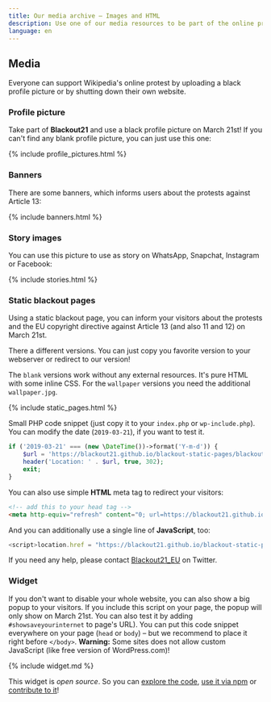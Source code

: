 ```yaml
---
title: Our media archive – Images and HTML
description: Use one of our media resources to be part of the online protests on March 21st, 2019.
language: en
---
```


## Media

Everyone can support Wikipedia's online protest by uploading a black profile picture or by shutting down their
own website.


### Profile picture

Take part of **Blackout21** and use a black profile picture on March 21st! If you can't find any blank profile
picture, you can just use this one:

{% include profile_pictures.html %}


### Banners

There are some banners, which informs users about the protests against Article 13:

{% include banners.html %}


### Story images

You can use this picture to use as story on WhatsApp, Snapchat, Instagram or Facebook:

{% include stories.html %}


### Static blackout pages

Using a static blackout page, you can inform your visitors about the protests and the EU copyright directive 
against Article 13 (and also 11 and 12) on March 21st.

There a different versions. You can just copy you favorite version to your webserver or redirect to our version!

The `blank` versions work without any external resources. It's pure HTML with some inline CSS. For the `wallpaper`
versions you need the additional `wallpaper.jpg`.

{% include static_pages.html %}

Small PHP code snippet (just copy it to your `index.php` or `wp-include.php`). You can modify the date (`2019-03-21`), if
you want to test it.

```php
if ('2019-03-21' === (new \DateTime())->format('Y-m-d')) {
    $url = 'https://blackout21.github.io/blackout-static-pages/blackout_en.html'; // Or use another version
    header('Location: ' . $url, true, 302);
    exit;
}
```

You can also use simple **HTML** meta tag to redirect your visitors:

```html
<!-- add this to your head tag -->
<meta http-equiv="refresh" content="0; url=https://blackout21.github.io/blackout-static-pages/blackout_en.html">
```

And you can additionally use a single line of **JavaScript**, too:

```js
<script>location.href = "https://blackout21.github.io/blackout-static-pages/blackout_en.html";</script>
```

If you need any help, please contact <a href="https://twitter.com/Blackout21_EU">Blackout21_EU</a> on Twitter.


### Widget

If you don't want to disable your whole website, you can also show a big popup to your visitors. If you include this 
script on your page, the popup will only show on March 21st. You can also test it by adding `#showsaveyourinternet` to
page's URL). You can put this code snippet everywhere on your page (`head` or `body`) – but we recommend to place it
right before `</body>`. **Warning:** Some sites does not allow custom JavaScript (like free version of WordPress.com)!

{% include widget.md %}

This widget is *open source*. So you can [explore the code][3], [use it via npm][4] or [contribute to it][5]!


[1]: https://de.wikipedia.org/wiki/Wikipedia:Meinungsbilder/Protest_gegen_EU-Urheberrechtsreform
[2]: https://blackout21.eu/
[3]: https://github.com/timonf/save-your-internet-widget/tree/master/src
[4]: https://www.npmjs.com/package/save-your-internet-widget
[5]: https://github.com/timonf/save-your-internet-widget

